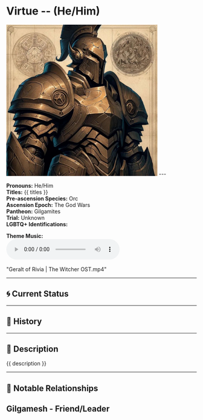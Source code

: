 # Virtue  --  (He/Him)

<!-- Optional  -->
<img src="Virtue.jpg" alt="Virtue" style="width:400px;"/>
---

**Pronouns:** He/Him  
**Titles:** {{ titles }}  
**Pre-ascension Species:** Orc  
**Ascension Epoch:** The God Wars  
**Pantheon:** Gilgamites  
**Trial:** Unknown  
**LGBTQ+ Identifications:**   


**Theme Music:**  
<audio controls>
  <source src="Virtue | Geralt of Rivia | The Witcher OST.mp4" type="audio/mpeg">
  Your browser does not support the audio element.
</audio>

"Geralt of Rivia | The Witcher OST.mp4"

---

## 🌀 Current Status


---

## 📜 History


---

## 🧠 Description
{{ description }}

---

## 🧩 Notable Relationships
Gilgamesh - Friend/Leader
---

